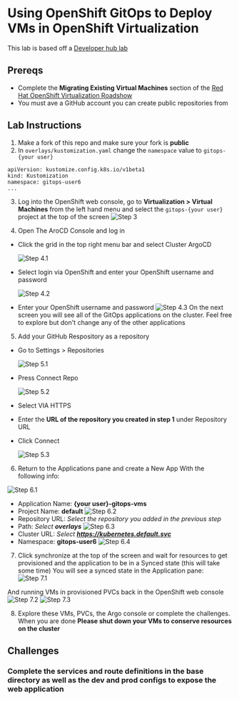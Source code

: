 # Using OpenShift GitOps to Deploy VMs in OpenShift Virtualization
This lab is based off a [Developer hub lab](https://developers.redhat.com/learning/learn:manage-openshift-virtual-machines-gitops/resource/resources:connect-and-configure-external-repository-argo-cd-virtual-machines)

## Prereqs
- Complete the **Migrating Existing Virtual Machines** section of the [Red Hat OpenShift Virtualization Roadshow](https://rhpds.github.io/openshift-virt-roadshow-cnv-multi-user/modules/module-02-mtv.html)
- You must ave a GitHub account you can create public repositories from

## Lab Instructions
1. Make a fork of this repo and make sure your fork is **public**
2. In `overlays/kustomization.yaml` change the `namespace` value to `gitops-{your user}`
```
apiVersion: kustomize.config.k8s.io/v1beta1
kind: Kustomization
namespace: gitops-user6
...
```
<!-- TODO: resize the images -->
3. Log into the OpenShift web console, go to **Virtualization > Virtual Machines** from the left hand menu and select the `gitops-{your user}` project at the top of the screen
  ![Step 3](readme-images/step3.png)

4. Open The AroCD Console and log in
- Click the grid in the top right menu bar and select Cluster ArgoCD

  ![Step 4.1](readme-images/step4-1.png)
- Select login via OpenShift and enter your OpenShift username and password

  ![Step 4.2](readme-images/step4-2.png)
- Enter your OpenShift username and password
  ![Step 4.3](readme-images/step4-3.png)
On the next screen you will see all of the GitOps applications on the cluster. Feel free to explore but don't change any of the other applications

5. Add your GitHub Respository as a repository
- Go to Settings > Repositories

  ![Step 5.1](readme-images/step5-1.png)
- Press Connect Repo

  ![Step 5.2](readme-images/step5-2.png)
- Select VIA HTTPS
- Enter the **URL of the repository you created in step 1** under Repository URL
- Click Connect

  ![Step 5.3](readme-images/step5-3.png)

6. Return to the Applications pane and create a New App With the following info:

  ![Step 6.1](readme-images/step6-1.png)
- Application Name: **{your user}-gitops-vms**
- Project Name: **default**
  ![Step 6.2](readme-images/step6-2.png)
- Repository URL: *Select the repository you added in the previous step*
- Path: *Select **overlays***
  ![Step 6.3](readme-images/step6-3.png)
- Cluster URL: *Select **https://kubernetes.default.svc***
- Namespace: **gitops-user6**
  ![Step 6.4](readme-images/step6-4.png)

7. Click synchronize at the top of the screen and wait for resources to get provisioned and the application to be in a Synced state (this will take some time)
  You will see a synced state in the Application pane:
  ![Step 7.1](readme-images/step7-1.png)

  And running VMs in provisioned PVCs back in the OpenShift web console
  ![Step 7.2](readme-images/step7-2.png)
  ![Step 7.3](readme-images/step7-3.png)

8. Explore these VMs, PVCs, the Argo console or complete the challenges. When you are done **Please shut down your VMs to conserve resources on the cluster**

## Challenges
### Complete the services and route definitions in the base directory as well as the dev and prod configs to expose the web application

<!-- TODO: describe and show what the finished product -->